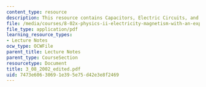 ```yaml
---
content_type: resource
description: This resource contains Capacitors, Electric Circuits, and Dielectrics.
file: /media/courses/8-02x-physics-ii-electricity-magnetism-with-an-experimental-focus-spring-2005/7473e60630691e395e75d42e3e8f2469_3_08_2002_edited.pdf
file_type: application/pdf
learning_resource_types:
- Lecture Notes
ocw_type: OCWFile
parent_title: Lecture Notes
parent_type: CourseSection
resourcetype: Document
title: 3_08_2002_edited.pdf
uid: 7473e606-3069-1e39-5e75-d42e3e8f2469
---
```

